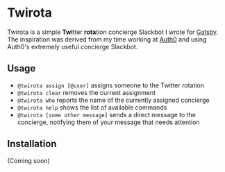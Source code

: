 # Twirota

Twirota is a simple **Twi**tter **rota**tion concierge Slackbot I wrote for [Gatsby](https://gatsbyjs.com). The inspiration was derived from my time working at [Auth0](https://auth0.com) and using Auth0's extremely useful concierge Slackbot.

## Usage

* `@twirota assign [@user]` assigns someone to the Twitter rotation
* `@twirota clear` removes the current assignment
* `@twirota who` reports the name of the currently assigned concierge
* `@twirota help` shows the list of available commands
* `@twirota [some other message]` sends a direct message to the concierge, notifying them of your message that needs attention

## Installation

(Coming soon)
